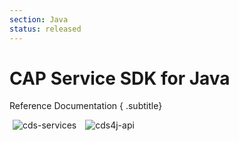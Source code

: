 ```yaml
---
section: Java
status: released
---
```


<style scoped>
.badges img {
  display: unset;
  margin: 0 5px;
}
</style>

# CAP Service SDK for Java

Reference Documentation { .subtitle}

<span class="badges">

<a :href="`https://javadoc.io/doc/com.sap.cds/cds-services-api/${versions.java}/overview-summary.html`" target="_blank" rel="noopener noreferrer" class="no-ext-link"><img :src="`https://img.shields.io/badge/cds--services-${versions.java}-brightgreen.svg`" title="cds-services" crossorigin/></a>
<a :href="`https://javadoc.io/doc/com.sap.cds/cds4j-api/${versions.java}/com/sap/cds/ql/package-summary.html`" target="_blank" rel="noopener noreferrer" class="no-ext-link"><img :src="`https://img.shields.io/badge/cds4j--api-${versions.java}-brightgreen.svg`" title="cds4j-api" crossorigin/></a>

</span>

<script setup>
import { useData } from 'vitepress'
const { theme } = useData()
const { versions } = theme.value.capire

import { data as pages } from './index.data.js'
</script>

<br>
<IndexList :pages='pages' />
